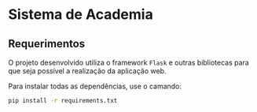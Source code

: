 # Sistema de Academia

## Requerimentos

O projeto desenvolvido utiliza o framework `Flask` e outras bibliotecas para que seja possível a realização da aplicação web.

Para instalar todas as dependências, use o camando:

```sh
pip install -r requirements.txt
```